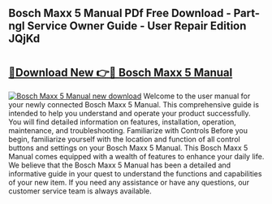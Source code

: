 ## Bosch Maxx 5 Manual PDf Free Download - Part-ngl Service Owner Guide - User Repair Edition JQjKd

# <h2><a href="http://cf24243.oget.top/?id=Bosch+Maxx+5+Manual">🔗Download New 👉🔴 Bosch Maxx 5 Manual</a></h2>

[![Bosch Maxx 5 Manual new download](https://i.imgur.com/5g1atiW.png)](http://cf24243.oget.top/?id=Bosch+Maxx+5+Manual)
Welcome to the user manual for your newly connected Bosch Maxx 5 Manual. This comprehensive guide is intended to help you understand and operate your product successfully. You will find detailed information on features, installation, operation, maintenance, and troubleshooting. Familiarize with Controls Before you begin, familiarize yourself with the location and function of all control buttons and settings on your Bosch Maxx 5 Manual. This Bosch Maxx 5 Manual comes equipped with a wealth of features to enhance your daily life. We believe that the Bosch Maxx 5 Manual has been a detailed and informative guide in your quest to understand the functions and capabilities of your new item. If you need any assistance or have any questions, our customer service team is always available.
